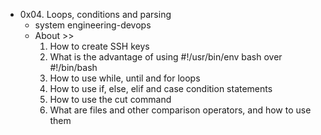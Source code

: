 - 0x04. Loops, conditions and parsing
  - system engineering-devops
  - About >>
    1. How to create SSH keys
    2. What is the advantage of using #!/usr/bin/env bash over #!/bin/bash
    3. How to use while, until and for loops
    4. How to use if, else, elif and case condition statements
    5. How to use the cut command
    6. What are files and other comparison operators, and how to use them

